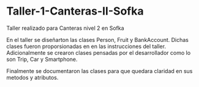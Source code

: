 # Taller-1-Canteras-II-Sofka
Taller realizado para Canteras nivel 2 en Sofka

En el taller se diseñarton las clases Person, Fruit y BankAccount. Dichas clases fueron proporsionadas 
en en las instrucciones del taller. Adicionalmente se crearon clases pensadas por el desarrollador 
como lo son Trip, Car y Smartphone.

Finalmente se documentaron las clases para que quedara claridad en sus metodos y atributos.
